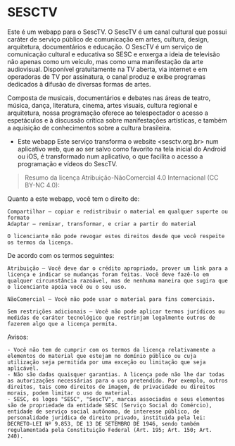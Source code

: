 # SESCTV
Este é um webapp para o SescTV. O SescTV é um canal cultural que possui caráter de serviço público de comunicação em artes, cultura, design, arquitetura, documentários e educação. O SescTV é um serviço de comunicação cultural e educativa so SESC e enxerga a ideia de televisão não apenas como um veículo, mas como uma manifestação da arte audiovisual. Disponível gratuitamente na TV aberta, via internet e em operadoras de TV por assinatura, o canal produz e exibe programas dedicados à difusão de diversas formas de artes.

Composta de musicais, documentários e debates nas áreas de teatro, música, dança, literatura, cinema, artes visuais, cultura regional e arquitetura, nossa programação oferece ao telespectador o acesso a espetáculos e à discussão crítica sobre manifestações artísticas, e também a aquisição de conhecimentos sobre a cultura brasileira.

- Este webapp
Este serviço transforma o website <sesctv.org.br> num aplicativo web, que ao ser salvo como favorito na tela inicial do Android ou iOS, é transformado num aplicativo, o que facilita o acesso a programação e vídeos do SescTV.

> Resumo da licença Atribuição-NãoComercial 4.0 Internacional (CC BY-NC 4.0):

Quanto a este webapp, você tem o direito de:

    Compartilhar — copiar e redistribuir o material em qualquer suporte ou formato
    Adaptar — remixar, transformar, e criar a partir do material

    O licenciante não pode revogar estes direitos desde que você respeite os termos da licença.

De acordo com os termos seguintes:

    Atribuição — Você deve dar o crédito apropriado, prover um link para a licença e indicar se mudanças foram feitas. Você deve fazê-lo em qualquer circunstância razoável, mas de nenhuma maneira que sugira que o licenciante apoia você ou o seu uso.

    NãoComercial — Você não pode usar o material para fins comerciais.

    Sem restrições adicionais — Você não pode aplicar termos jurídicos ou medidas de caráter tecnológico que restrinjam legalmente outros de fazerem algo que a licença permita.

Avisos:

    - Você não tem de cumprir com os termos da licença relativamente a elementos do material que estejam no domínio público ou cuja utilização seja permitida por uma exceção ou limitação que seja aplicável.
    - Não são dadas quaisquer garantias. A licença pode não lhe dar todas as autorizações necessárias para o uso pretendido. Por exemplo, outros direitos, tais como direitos de imagem, de privacidade ou direitos morais, podem limitar o uso do material.
    - SESC, os logos "SESC", "SescTV", marcas associadas e seus elementos são de propriedade da entidade SESC (Serviço Social do Comércio), entidade de serviço social autônomo, de interesse público, de personalidade jurídica de direito privado, instituida pela lei: DECRETO-LEI Nº 9.853, DE 13 DE SETEMBRO DE 1946, sendo também regulamentada pela Constituição Federal (Art. 195; Art. 150; Art. 240). 